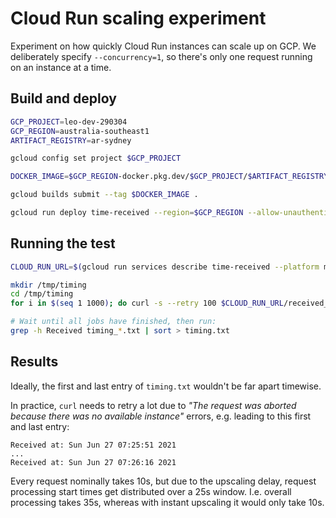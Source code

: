 # Cloud Run scaling experiment

Experiment on how quickly Cloud Run instances can scale up on GCP. We deliberately specify `--concurrency=1`, so there's only one request running on an instance at a time.

## Build and deploy

```bash
GCP_PROJECT=leo-dev-290304
GCP_REGION=australia-southeast1
ARTIFACT_REGISTRY=ar-sydney

gcloud config set project $GCP_PROJECT

DOCKER_IMAGE=$GCP_REGION-docker.pkg.dev/$GCP_PROJECT/$ARTIFACT_REGISTRY/received-time:latest

gcloud builds submit --tag $DOCKER_IMAGE .

gcloud run deploy time-received --region=$GCP_REGION --allow-unauthenticated --platform=managed --concurrency=1 --max-instances=1000 --image=$DOCKER_IMAGE
```

## Running the test

```bash
CLOUD_RUN_URL=$(gcloud run services describe time-received --platform managed --region $GCP_REGION --format 'value(status.url)')

mkdir /tmp/timing
cd /tmp/timing
for i in $(seq 1 1000); do curl -s --retry 100 $CLOUD_RUN_URL/received_time > timing_$i.txt & done

# Wait until all jobs have finished, then run:
grep -h Received timing_*.txt | sort > timing.txt
```

## Results

Ideally, the first and last entry of `timing.txt` wouldn't be far apart timewise.

In practice, `curl` needs to retry a lot due to _"The request was aborted because there was no available instance"_ errors, e.g. leading to this first and last entry:

```text
Received at: Sun Jun 27 07:25:51 2021
...
Received at: Sun Jun 27 07:26:16 2021
```

Every request nominally takes 10s, but due to the upscaling delay, request processing start times get distributed over a 25s window. I.e. overall processing takes 35s, whereas with instant upscaling it would only take 10s.
